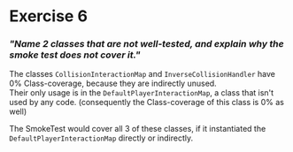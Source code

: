# Exercise 6

### *"Name 2 classes that are not well-tested, and explain why the smoke test does not cover it."*

The classes `CollisionInteractionMap` and `InverseCollisionHandler` have 0% Class-coverage, because they are indirectly unused.  
Their only usage is in the `DefaultPlayerInteractionMap`, a class that isn't used by any code. (consequently the Class-coverage of this class is 0% as well)  

The SmokeTest would cover all 3 of these classes, if it instantiated the `DefaultPlayerInteractionMap` directly or indirectly.

<br/>